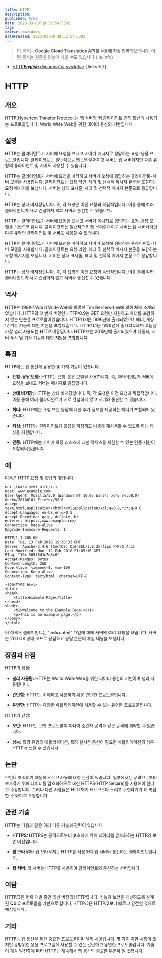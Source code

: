```yaml
---
title: HTTP
description: 
published: true
date: 2023-03-08T19:32:54.530Z
tags: 
editor: markdown
dateCreated: 2023-03-08T19:32:54.530Z
---
```


> 이 문서는 **Google Cloud Translation API를 사용해 자동 번역**되었습니다.
어떤 문서는 원문을 읽는게 나을 수도 있습니다.{.is-info}



- [HTTP***English** document is available*](/en/Knowledge-base/Dictionary/http)
{.links-list}



# HTTP

## 개요

HTTP(Hypertext Transfer Protocol)는 웹 서버와 웹 클라이언트 간의 통신에 사용되는 프로토콜입니다. World Wide Web을 위한 데이터 통신의 기반입니다.

## 설명

HTTP는 클라이언트가 서버에 요청을 보내고 서버가 메시지로 응답하는 요청-응답 프로토콜입니다. 클라이언트는 일반적으로 웹 브라우저이고 서버는 웹 서버이지만 다른 유형의 클라이언트 및 서버도 사용할 수 있습니다.

HTTP는 클라이언트가 서버에 요청을 시작하고 서버가 요청에 응답하는 클라이언트-서버 모델을 사용합니다. 클라이언트는 요청 라인, 헤더 및 선택적 메시지 본문을 포함하는 요청 메시지를 보냅니다. 서버는 상태 표시줄, 헤더 및 선택적 메시지 본문으로 응답합니다.

HTTP는 상태 비저장입니다. 즉, 각 요청은 이전 요청과 독립적입니다. 이를 통해 여러 클라이언트가 서로 간섭하지 않고 서버와 통신할 수 있습니다.

HTTP는 클라이언트가 서버에 요청을 보내고 서버가 메시지로 응답하는 요청-응답 모델을 기반으로 합니다. 클라이언트는 일반적으로 웹 브라우저이고 서버는 웹 서버이지만 다른 유형의 클라이언트 및 서버도 사용할 수 있습니다.

HTTP는 클라이언트가 서버에 요청을 시작하고 서버가 요청에 응답하는 클라이언트-서버 모델을 사용합니다. 클라이언트는 요청 라인, 헤더 및 선택적 메시지 본문을 포함하는 요청 메시지를 보냅니다. 서버는 상태 표시줄, 헤더 및 선택적 메시지 본문으로 응답합니다.

HTTP는 상태 비저장입니다. 즉, 각 요청은 이전 요청과 독립적입니다. 이를 통해 여러 클라이언트가 서로 간섭하지 않고 서버와 통신할 수 있습니다.

## 역사

HTTP는 1991년 World Wide Web을 발명한 Tim Berners-Lee에 의해 처음 소개되었습니다. HTTP의 첫 번째 버전인 HTTP/0.9는 GET 요청만 지원하고 헤더를 포함하지 않는 단순한 프로토콜이었습니다. HTTP/1.0은 1996년에 출시되었으며 헤더, 캐싱 및 기타 기능에 대한 지원을 포함했습니다. HTTP/1.1은 1999년에 출시되었으며 오늘날 가장 널리 사용되는 HTTP 버전입니다. HTTP/2는 2015년에 출시되었으며 다중화, 서버 푸시 및 기타 기능에 대한 지원을 포함합니다.

## 특징

HTTP에는 웹 통신에 유용한 몇 가지 기능이 있습니다.

- **요청-응답 모델:** HTTP는 요청-응답 모델을 사용합니다. 즉, 클라이언트가 서버에 요청을 보내고 서버는 메시지로 응답합니다.

- **상태 비저장:** HTTP는 상태 비저장입니다. 즉, 각 요청은 이전 요청과 독립적입니다. 이를 통해 여러 클라이언트가 서로 간섭하지 않고 서버와 통신할 수 있습니다.

- **헤더:** HTTP에는 요청 또는 응답에 대한 추가 정보를 제공하는 헤더가 포함되어 있습니다.

- **캐싱:** HTTP는 클라이언트가 응답을 저장하고 나중에 재사용할 수 있도록 하는 캐싱을 지원합니다.

- **인증:** HTTP에는 서버가 특정 리소스에 대한 액세스를 제한할 수 있는 인증 지원이 포함되어 있습니다.

## 예

다음은 HTTP 요청 및 응답의 예입니다.

```
GET /index.html HTTP/1.1
Host: www.example.com
User-Agent: Mozilla/5.0 (Windows NT 10.0; Win64; x64; rv:58.0) Gecko/20100101 Firefox/58.0
Accept: text/html,application/xhtml+xml,application/xml;q=0.9,*/*;q=0.8
Accept-Language: en-US,en;q=0.5
Accept-Encoding: gzip, deflate, br
Referer: https://www.example.com/
Connection: keep-alive
Upgrade-Insecure-Requests: 1

HTTP/1.1 200 OK
Date: Tue, 13 Feb 2018 19:38:33 GMT
Server: Apache/2.4.6 (CentOS) OpenSSL/1.0.2k-fips PHP/5.4.16
Last-Modified: Mon, 12 Feb 2018 21:05:56 GMT
ETag: "10c-565f6d1c7d8c0"
Accept-Ranges: bytes
Content-Length: 268
Keep-Alive: timeout=5, max=100
Connection: Keep-Alive
Content-Type: text/html; charset=UTF-8

<!DOCTYPE html>
<html>
<head>
	<title>Example Page</title>
</head>
<body>
	<h1>Welcome to the Example Page!</h1>
	<p>This is an example page.</p>
</body>
</html>
```

이 예에서 클라이언트는 "index.html" 파일에 대해 서버에 GET 요청을 보냅니다. 서버는 200 OK 상태 코드로 응답하고 응답 본문의 파일 내용을 보냅니다.

## 장점과 단점

HTTP의 장점:

- **널리 사용됨:** HTTP는 World Wide Web을 위한 데이터 통신의 기반이며 널리 사용됩니다.

- **간단함:** HTTP는 이해하고 사용하기 쉬운 간단한 프로토콜입니다.

- **유연한:** HTTP는 다양한 애플리케이션에 사용할 수 있는 유연한 프로토콜입니다.

HTTP의 단점:

- **보안:** HTTP는 보안 프로토콜이 아니며 중간자 공격과 같은 공격에 취약할 수 있습니다.

- **성능:** 특정 유형의 애플리케이션, 특히 실시간 통신이 필요한 애플리케이션의 경우 HTTP가 느릴 수 있습니다.

## 논란

보안이 부족하기 때문에 HTTP 사용에 대한 논란이 있습니다. 일부에서는 공격으로부터 보호하기 위해 데이터를 암호화하므로 대신 HTTPS(HTTP Secure)를 사용해야 한다고 주장합니다. 그러나 다른 사람들은 HTTPS가 HTTP보다 느리고 구현하기가 더 복잡할 수 있다고 주장합니다.

## 관련 기술

HTTP는 다음과 같은 여러 다른 기술과 관련이 있습니다.

- **HTTPS:** HTTPS는 공격으로부터 보호하기 위해 데이터를 암호화하는 HTTP의 보안 버전입니다.

- **웹 브라우저:** 웹 브라우저는 HTTP를 사용하여 웹 서버와 통신하는 클라이언트입니다.

- **웹 서버:** 웹 서버는 HTTP를 사용하여 클라이언트와 통신하는 서버입니다.

## 여담

HTTP/3은 현재 개발 중인 최신 버전의 HTTP입니다. 성능과 보안을 개선하도록 설계된 QUIC 프로토콜을 기반으로 합니다. HTTP/3은 HTTP/2보다 빠르고 안전할 것으로 예상됩니다.

## 기타

HTTP는 웹 통신을 위한 중요한 프로토콜이며 널리 사용됩니다. 몇 가지 제한 사항이 있지만 광범위한 응용 프로그램에 사용할 수 있는 간단하고 유연한 프로토콜입니다. 기술이 계속 발전함에 따라 HTTP는 계속해서 웹 통신의 중요한 부분이 될 것입니다.